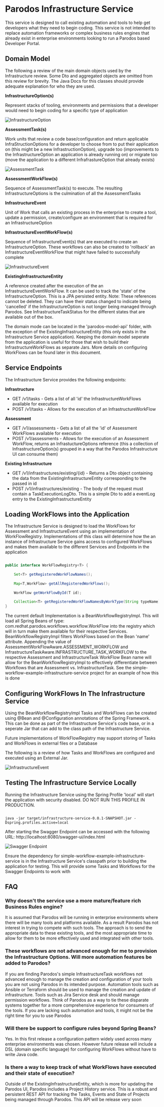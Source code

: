 # Parodos Infrastructure Service

This service is designed to call existing automation and tools to help get developers what they need to begin coding. This service is not intended to replace automation frameworks or complex business rules engines that already exist in enterprise environments looking to run a Parodos based Developer Portal.

## Domain Model

The following a review of the main domain objects used by the Infrastructure review. Some Dto and aggregated objects are omitted from this review for brevity. The Java Docs for this classes should provide adequate explanation for who they are used. 

**InfrastructureOption(s)**

Represent stacks of tooling, environments and permissions that a developer would need to begin coding for a specific type of application

![InfrastructureOption](readme-images/1.png)

**AssessmentTask(s)**

Work units that review a code base/configuration and return applicable InfraStructionOptions for a developer to choose from to put their application on (this might be a new InfrastructionOption), upgrade too (improvements to the InfrastructureOption an application is already running on) or migrate too (move the application to a different InfrafrastureOption that already exists)

![AssessmentTask](readme-images/2.png)

**AssessmentWorkFlow(s)**

Sequence of AssessmentTask(s) to execute. The resulting InfrastructureOptions is the culmination of all the AssessmentTasks

**InfrastructureEvent**

Unit of Work that calls an existing process in the enterprise to create a tool, update a permission, create/configure an environment that is required for an InfrastructureOption


**InfrastructureEventWorkFlow(s)**

Sequence of InfrastructureEvent(s) that are executed to create an InfrastructureOption. These workflows can also be created to 'rollback' an InfrastructureEventWorkFlow that might have failed to successfully complete

![InfrastructureEvent](readme-images/3.png)

**ExistingInfrastructureEntity**

A reference created after the execution of the an InfrastructureEventWorkFlow. It can be used to track the 'state' of the InfrastructureOption. This is a JPA persisted entity. Note: These references cannot be deleted. They can have their status changed to indicate being 'cancelled' if the InfrastructureOption is not longer being managed through Parodos. See InfrastructureTaskStatus for the different states that are available out of the box.

The domain mode can be located in the 'parodos-model-api' folder, with the exception of the ExistingInfrastructureEntity (this only exists in the Infrastructure Service application). Keeping the domain model seperate from the application is useful for those that wish to build their InfrastructureWorkFlows as separate Jars. More details on configuring WorkFlows can be found later in this document.

## Service Endpoints

The Infrastructure Service provides the following endpoints:

**Infrastructure**
- GET /v1/tasks - Gets a list of all 'id' the InfrastructureWorkFlows available for execution
- POST /v1/tasks - Allows for the execution of an InfrastructureWorkFlow

**Assessment**
- GET /v1/assessments - Gets a list of all the 'id' of Assessment WorkFlows available for execution
- POST /v1/assessments - Allows for the execution of an Assessment WorkFlow, returns an InfrastuctureOptions reference (this a collection of InfrastructureOption(s) grouped in a way that the Parodos Infrastructure UI can consume them)

**Existing Infrastructure**
- GET /v1/infrastructures/existing/{id} - Returns a Dto object containing the data from the ExistingInfrastructureEntity corresponding to the passed in id
- POST /v1/infrastructures/existing - The body of the request must contain a TaskExecutionLogDto. This is a simple Dto to add a eventLog entry to the ExistingInfrastructureEntity

## Loading WorkFlows into the Application

The Infrastructure Service is designed to load the WorkFlows for Assessment and InfrastructureEvent using an implementation of WorkFlowRegistry. Implementations of this class will determine how the an instance of Infrastructure Service gains access to configured WorkFlows and makes them available to the different Services and Endpoints in the application

```java

public interface WorkFlowRegistry<T> {
	
    Set<T> getRegisteredWorkFlowNames();
    
    Map<T,WorkFlow> getAllRegisteredWorkFlows();
    
    WorkFlow getWorkFlowById(T id);
    
    Collection<T> getRegisteredWorkFlowNamesByWorkType(String typeName);
}

```

The current default Implementation is a BeanWorkflowRegistryImpl. This will load all Spring Beans of type: com.redhat.parodos.workflows.workflow.WorkFlow into the registry which will in turn make them available for their respective Services. BeanWorkflowRegistryImpl filters WorkFlows based on the Bean 'name' attribute. Appending the value of AssessmentWorkFlowAware.ASSESSMENT_WORKFLOW and InfrastructureTaskAware.INFRASTRUCTURE_TASK_WORKFLOW to the respective Assessment and InfrastructureTask WorkFlow Bean name will allow for the BeanWorkflowRegistryImpl to effectively differentiate between Workflows that are Assessment vs. InfrastructureTask. See the simple-workflow-example-infrastructure-service project for an example of how this is done


## Configuring WorkFlows In The Infrastructure Service

Using the BeanWorkflowRegistryImpl Tasks and WorkFlows can be created using @Bean and @Configuration annotations of the Spring Framework. This can be done as part of the Infrastructure Service's code base, or in a seperate Jar that can add to the class path of the Infrastructure Service.

Future implementations of WorkFlowRegistry may support storing of Tasks and WorkFlows in external files or a Database

The following is a review of how Tasks and WorkFlows are configured and executed using an External Jar.

![InfrastructureEvent](readme-images/4.png)

## Testing The Infrastructure Service Locally

Running the Infrastructure Service using the Spring Profile 'local' will start the application with security disabled. DO NOT RUN THIS PROFILE IN PRODUCTION.

```shell

java -jar target/infrastructure-service-0.0.1-SNAPSHOT.jar -Dspring.profiles.active=local

```
After starting the Swagger Endpoint can be accessed with the following URL: http://localhost:8080/swagger-ui/index.html

![Swagger Endpoint](readme-images/5.png)

Ensure the dependency for simple-workflow-example-infrastructure-service is in the Infrastructure Service's classpath prior to building the application for testing. This will provide some Tasks and Workflows for the Swagger Endpoints to work with

## FAQ

### Why doesn't the service use a more mature/feature rich Business Rules engine?

It is assumed that Parodos will be running in enterprise environments where there will be many tools and platforms available. As a result Parodos has not interest in trying to compete with such tools. The approach is to send the appropriate data to these existing tools, and the most appropriate time to allow for them to be more effectively used and integrated with other tools.

### These workflows are not advanced enough for me to provision the Infrastructure Options. Will more automation features be added to Parodos?

If you are finding Parodos's simple InfrastructureTask workflows not advanced enough to manage the creation and configuration of your tools you are not using Parodos in its intended purpose. Automation tools such as Ansible or Terraform should be used to manage the creation and update of infrastructure. Tools such as Jira Service desk and should manage permission workflows. Think of Parodos as a way to tie these disparate systems together for a more comprehensive experience for consumers of the tools. If you are lacking such automation and tools, it might not be the right time for you to use Parodos

### Will there be support to configure rules beyond Spring Beans?

Yes. In this first release a configuration pattern widely used across many enterprise environments was chosen. However future release will include a DSL (domain specific language) for configuring WorkFlows without have to write Java code.

### Is there a way to keep track of what WorkFlows have executed and their state of execution?

Outside of the ExistingInfrastructureEntity, which is more for updating the Parodos UI, Parodos includes a Project History service. This is a robust and persistent REST API for tracking the Tasks, Events and State of Projects being managed through Parodos. This API will be release very soon





